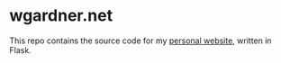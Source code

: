 # wgardner.net

This repo contains the source code for my [personal website](http://wgardner.net/), written in Flask.
